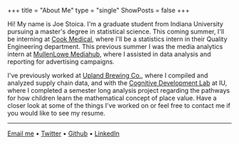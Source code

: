 +++
title = "About Me"
type = "single"
ShowPosts = false
+++

Hi! My name is Joe Stoica. I'm a graduate student from Indiana University 
pursuing a master's degree in statistical science. This coming summer, I'll be
interning at [Cook Medical](https://www.cookmedical.com/), where I'll be a 
statistics intern in their Quality Engineering department. This previous summer
I was the media analytics intern at [MullenLowe Mediahub](http://www.mullenlowemediahub.com/), 
where I assisted in data analysis and reporting for advertising campaigns. 


I've previously worked at [Upland  Brewing Co.](https://www.uplandbeer.com/), 
where I compiled and analyzed supply chain data, and  with the 
[Cognitive Development Lab](https://cogdev.sitehost.iu.edu/) at IU, where I 
completed a semester long analysis project regarding the  pathways for how
children learn the mathematical concept of place value. Have a closer look at
some of the things I've worked on or feel free to contact me if you would like
to see my resume.

---

[Email me](mailto:contactjoestoica@gmail.com)  •  [Twitter](https://twitter.com/joe_stoica)  •  [Github](https://github.com/joestoica)  •  [LinkedIn](https://www.linkedin.com/in/joe-stoica/)
